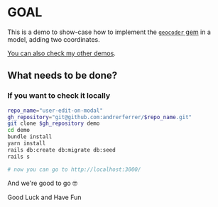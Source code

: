 # GOAL

This is a demo to show-case how to implement the [`geocoder` gem](https://github.com/alexreisner/geocoder#geocoding-objects) in a model, adding two coordinates.

[You can also check my other demos](https://github.com/andrerferrer/dedemos/blob/master/README.md#ded%C3%A9mos).

## What needs to be done?

### If you want to check it locally
```sh
repo_name="user-edit-on-modal"
gh_repository="git@github.com:andrerferrer/$repo_name.git"
git clone $gh_repository demo
cd demo
bundle install
yarn install
rails db:create db:migrate db:seed
rails s

# now you can go to http://localhost:3000/
```


And we're good to go 🤓

Good Luck and Have Fun
